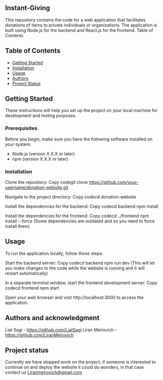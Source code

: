 ## Instant-Giving
This repository contains the code for a web application that facilitates donations of items to private individuals or organizations. The application is built using Node.js for the backend and React.js for the frontend.
Table of Contents

## Table of Contents

- [Getting Started](#getting-started)
- [Installation](#installation)
- [Usage](#usage)
- [Authors](#authors)
- [Project Status](#project-status)
  



## Getting Started

These instructions will help you set up the project on your local machine for development and testing purposes.

### Prerequisites

Before you begin, make sure you have the following software installed on your system:

- Node.js (version X.X.X or later)
- npm (version X.X.X or later)

### Installation

Clone the repository:
Copy codegit clone https://github.com/your-username/donation-website.git

Navigate to the project directory:
Copy codecd donation-website

Install the dependencies for the backend:
Copy codecd backend
npm install

Install the dependencies for the frontend:
Copy codecd ../frontend
npm install --force 
(Some dependencies are outdated and so you need to force install them)
## Usage

To run the application locally, follow these steps:

Start the backend server:
Copy codecd backend
npm run dev
(This will let you make changes to the code while the website is running and it will restart automatically)

In a separate terminal window, start the frontend development server:
Copy codecd frontend
npm start

Open your web browser and visit http://localhost:3000 to access the application.

## Authors and acknowledgment
Liat Sagi - https://github.com/LiatSagi
Liran Meirovich - https://github.com/LiranMeirovich

## Project status
Currently we have stopped work on the project, if someone is interested to continue on and deploy the website it could do wonders, in that case contact us Liranmeirovich@gmail.com
